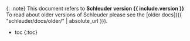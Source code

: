 {: .note}
This document refers to **Schleuder version {{ include.version }}** To read about older versions of Schleuder please see the [older docs]({{ "schleuder/docs/older/" | absolute_url }}).

* toc
{:toc}


